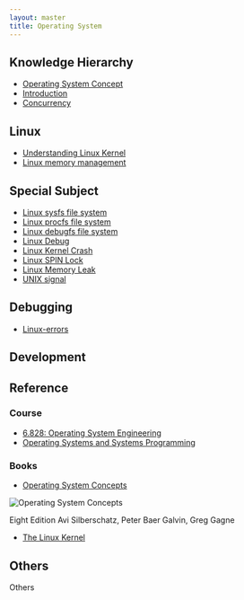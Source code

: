 ```yaml
---
layout: master
title: Operating System
---
```


## Knowledge Hierarchy

* [Operating System Concept](os-concept.html)
* [Introduction](os-concept/os-introduction.html)
* [Concurrency](os-concept/os-concurrency.html)

## Linux

* [Understanding Linux Kernel](linux.html)
* [Linux memory management](Linux-memory-management.html)

## Special Subject

* [Linux sysfs file system](sysfs.html)
* [Linux procfs file system](procfs.html)
* [Linux debugfs file system](debugfs.html)
* [Linux Debug](debug.html)
* [Linux Kernel Crash](linux-crash.html)
* [Linux SPIN Lock](linux-spinlock.html)
* [Linux Memory Leak](linux-memoryleak.html)
* [UNIX signal](unix-signal.html)

## Debugging

* [Linux-errors](Linux-errors.html)

## Development

## Reference

### Course

* [6.828: Operating System Engineering](http://pdos.csail.mit.edu/6.828/2011/)
* [Operating Systems and Systems Programming](http://www-inst.eecs.berkeley.edu/~cs162/sp12/)

### Books

* [Operating System Concepts](http://www.os-book.com/)

![Operating System Concepts](http://codex.cs.yale.edu/avi/os-book/OS8/os8c/images/os8c-cover.jpg)

Eight Edition
Avi Silberschatz, Peter Baer Galvin, Greg Gagne

* [The Linux Kernel](http://www.tldp.org/LDP/tlk/tlk.html)  

## Others

Others

